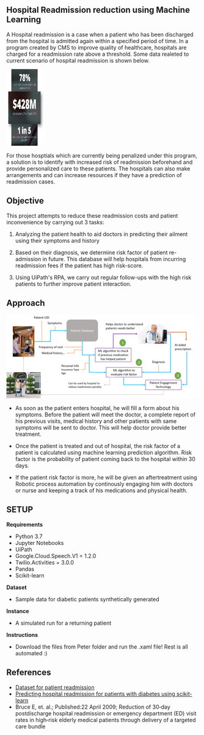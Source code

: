 
## Hospital Readmission reduction using Machine Learning

A Hospital readmission is a case when a patient who has been discharged from the hospital is admitted again within a specified period of time. In a program created by CMS to improve quality of healthcare, hospitals are charged for a readmission rate above a threshold. Some data realeted to current scenario of hospital readmission is shown below. 

<img src= "/images/hack2.png" style="width:100px;height:200px"/>

For those hosptials which are currently being penalized under this program, a solution is to identify with increased risk of readmission beforehand and provide personalized care to these patients. The hospitals can also make arrangements and can increase resources if they have a prediction of readmission cases. 


## Objective

This project attempts to reduce these readmission costs and patient inconvenience by carrying out 3 tasks:

1. Analyzing the patient health to aid doctors in predicting their ailment using their symptoms and history

2. Based on their diagnosis, we determine risk factor of patient re-admission in future. This database will help hospitals from incurring readmission fees if the patient has high risk-score.

3. Using UiPath's RPA, we carry out regular follow-ups with the high risk patients to further improve patient interaction.


## Approach

![appraoch_sdlc.png](/images/appraoch_sdlc.png)

- As soon as the patient enters hospital, he will fill a form about his symptoms. Before the patient will meet the doctor, a complete report of his previous visits, medical history and other patients with same symptoms will be sent to doctor. This will help doctor provide better treatment. 

- Once the patient is treated and out of hospital, the risk factor of a patient is calculated using machine learning prediction algorithm. Risk factor is the probability of patient coming back to the hospital within 30 days. 

- If the patient risk factor is more, he will be given an aftertreatment using Robotic process automation by continously engaging him with doctors or nurse and keeping a track of his medications and physical health. 

## SETUP

<b>Requirements</b>
- Python 3.7
- Jupyter Notebooks
- UiPath
- Google.Cloud.Speech.V1 = 1.2.0
- Twilio.Activities = 3.0.0
- Pandas
- Scikit-learn
    
<b>Dataset</b>
- Sample data for diabetic patients synthetically generated

<b>Instance</b>
- A simulated run for a returning patient
    
<b>Instructions</b>
- Download the files from Peter folder and run the .xaml file! Rest is all automated :)

## References

 - [Dataset for patient readmission](https://archive.ics.uci.edu/ml/datasets/diabetes+130-us+hospitals+for+years+1999-2008)
 - [Predicting hospital readmission for patients with diabetes using scikit-learn](https://towardsdatascience.com/predicting-hospital-readmission-for-patients-with-diabetes-using-scikit-learn-a2e359b15f0)
 - Bruce E, et. al.; Published:22 April 2009; Reduction of 30‐day postdischarge hospital readmission or emergency department (ED) visit rates in high‐risk elderly medical patients through delivery of a targeted care bundle
